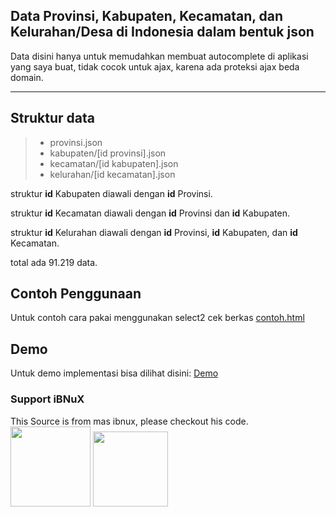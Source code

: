 ## Data Provinsi, Kabupaten, Kecamatan, dan Kelurahan/Desa di Indonesia dalam bentuk json

Data disini hanya untuk memudahkan membuat autocomplete di aplikasi yang saya buat, tidak cocok untuk ajax, karena ada proteksi ajax beda domain.

---

## Struktur data

> - provinsi.json
> - kabupaten/[id provinsi].json
> - kecamatan/[id kabupaten].json
> - kelurahan/[id kecamatan].json

struktur **id** Kabupaten diawali dengan **id** Provinsi.

struktur **id** Kecamatan diawali dengan **id** Provinsi dan **id** Kabupaten.

struktur **id** Kelurahan diawali dengan **id** Provinsi, **id** Kabupaten, dan **id** Kecamatan.

total ada 91.219 data.

## Contoh Penggunaan

Untuk contoh cara pakai menggunakan select2 cek berkas [contoh.html](https://github.com/harisalghifary/data-indonesia/blob/master/contoh.html)

## Demo

Untuk demo implementasi bisa dilihat disini: [Demo](https://harisalghifary.github.io/data-indonesia/contoh.html)

### Support iBNuX

This Source is from mas ibnux, please checkout his code.
[<img src="https://harisalghifary.github.io/KaryaKarsa-button/karyaKarsaButton.png" width="128">](https://karyakarsa.com/ibnux)
[<img src="https://harisalghifary.github.io/Trakteer-button/trakteer_button.png" width="120">](https://trakteer.id/ibnux)
